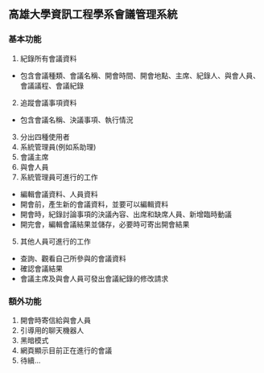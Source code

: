 ## 高雄大學資訊工程學系會議管理系統

### 基本功能
1. 紀錄所有會議資料
  - 包含會議種類、會議名稱、開會時間、開會地點、主席、紀錄人、與會人員、會議議程、會議紀錄
2. 追蹤會議事項資料
  - 包含會議名稱、決議事項、執行情況
3. 分出四種使用者
  1. 系統管理員(例如系助理)
  2. 會議主席
  3. 與會人員
4. 系統管理員可進行的工作
  - 編輯會議資料、人員資料
  - 開會前，產生新的會議資料，並要可以編輯資料
  - 開會時，紀錄討論事項的決議內容、出席和缺席人員、新增臨時動議
  - 開完會，編輯會議結果並儲存，必要時可寄出開會結果
5. 其他人員可進行的工作
  - 查詢、觀看自己所參與的會議資料
  - 確認會議結果
  - 會議主席及與會人員可發出會議紀錄的修改請求

### 額外功能
1. 開會時寄信給與會人員
2. 引導用的聊天機器人
3. 黑暗模式
4. 網頁顯示目前正在進行的會議
5. 待續...
